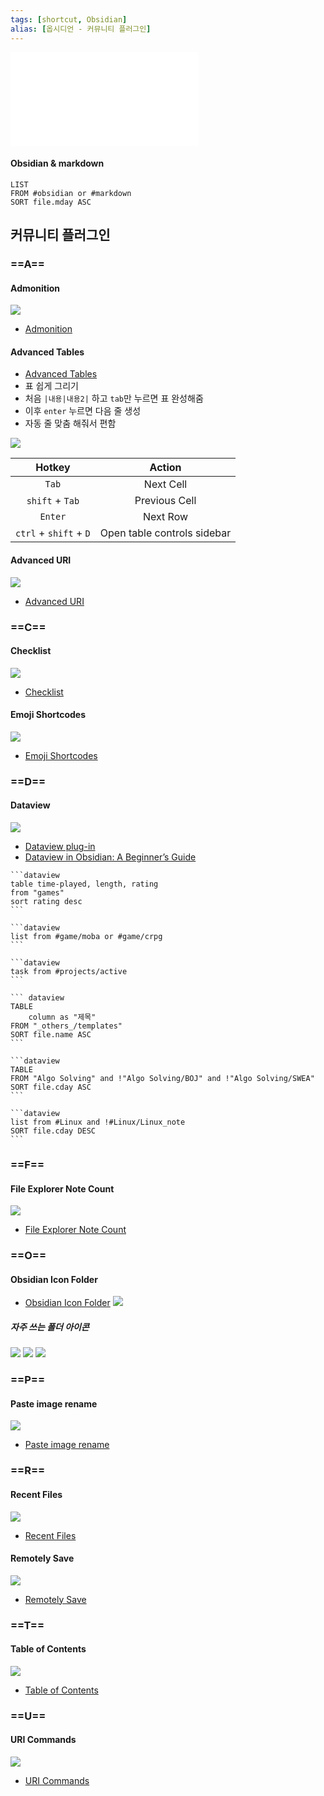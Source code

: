 ```yaml
---
tags: [shortcut, Obsidian]
alias: [옵시디언 - 커뮤니티 플러그인]
---
```

![Dataview](Obsidian%20setting%20-%20Community%20plugin.md#Dataview)

#### Obsidian & markdown
```dataview
LIST
FROM #obsidian or #markdown  
SORT file.mday ASC
```

## 커뮤니티 플러그인

### ==A==
#### Admonition
![](assets/Obsidian%20setting%20-%20Community%20plugin.png)
- [Admonition](obsidian://show-plugin?id=obsidian-admonition)

#### Advanced Tables
- [Advanced Tables](obsidian://show-plugin?id=table-editor-obsidian) 
- 표 쉽게 그리기
- 처음 `|내용|내용2|` 하고 `tab`만 누르면 표 완성해줌
- 이후 `enter` 누르면 다음 줄 생성
- 자동 줄 맞춤 해줘서 편함

![](assets/Obsidian%20setting%20-%20Community%20plugin-1.png)

| Hotkey                 | Action                      |
| :--------------------: | :-------------------------: |
| `Tab`                  | Next Cell                   |
| ``shift`` + `Tab`        | Previous Cell               |
| `Enter`                | Next Row                    |
| ``ctrl`` + ``shift`` + `D` | Open table controls sidebar |

#### Advanced URI
![](assets/Obsidian%20setting%20-%20Community%20plugin-2.png)
- [Advanced URI](obsidian://show-plugin?id=obsidian-advanced-uri)

### ==C==
#### Checklist
![](assets/Obsidian%20setting%20-%20Community%20plugin-3.png)
- [Checklist](obsidian://show-plugin?id=obsidian-checklist-plugin)

#### Emoji Shortcodes
![](assets/Obsidian%20setting%20-%20Community%20plugin-4.png)
- [Emoji Shortcodes](obsidian://show-plugin?id=emoji-shortcodes)

### ==D==
#### Dataview
![](assets/Obsidian%20setting%20-%20Community%20plugin-5.png)
- [Dataview plug-in](obsidian://show-plugin?id=dataview)
- [Dataview in Obsidian: A Beginner’s Guide](https://obsidian.rocks/dataview-in-obsidian-a-beginners-guide/)

````
```dataview
table time-played, length, rating
from "games"
sort rating desc
```

```dataview
list from #game/moba or #game/crpg
```

```dataview
task from #projects/active
```

``` dataview
TABLE 
	column as "제목"
FROM "_others_/templates"
SORT file.name ASC
```

```dataview
TABLE 
FROM "Algo Solving" and !"Algo Solving/BOJ" and !"Algo Solving/SWEA"  
SORT file.cday ASC
```

```dataview
list from #Linux and !#Linux/Linux_note
SORT file.cday DESC
```
````


### ==F==
#### File Explorer Note Count
![](assets/Obsidian%20setting%20-%20Community%20plugin-6.png)
- [File Explorer Note Count](obsidian://show-plugin?id=file-explorer-note-count)


### ==O==
#### Obsidian Icon Folder
- [Obsidian Icon Folder](obsidian://show-plugin?id=obsidian-icon-folder)
![](assets/Obsidian%20setting%20-%20Community%20plugin-7.png)

##### 자주 쓰는 폴더 아이콘
![](assets/Obsidian%20setting%20-%20Community%20plugin-8.png)
![](assets/Obsidian%20setting%20-%20Community%20plugin-9.png)
![](assets/Obsidian%20setting%20-%20Community%20plugin-10.png)

### ==P==
#### Paste image rename
![](assets/Obsidian%20setting%20-%20Community%20plugin-11.png)
- [Paste image rename](obsidian://show-plugin?id=obsidian-paste-image-rename)

### ==R==
#### Recent Files
![](assets/Obsidian%20setting%20-%20Community%20plugin-12.png)
- [Recent Files](obsidian://show-plugin?id=recent-files-obsidian)

#### Remotely Save
![](assets/Obsidian%20setting%20-%20Community%20plugin-13.png)
- [Remotely Save](obsidian://show-plugin?id=remotely-save)

### ==T==
#### Table of Contents
![](assets/Obsidian%20setting%20-%20Community%20plugin-14.png)
- [Table of Contents](obsidian://show-plugin?id=obsidian-plugin-toc)

### ==U==
#### URI Commands
![](assets/Obsidian%20setting%20-%20Community%20plugin-15.png)
- [URI Commands](obsidian://show-plugin?id=uri-commands)

